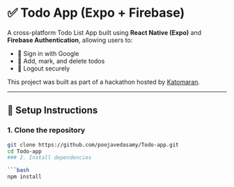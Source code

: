 # ✅ Todo App (Expo + Firebase)

A cross-platform Todo List App built using **React Native (Expo)** and **Firebase Authentication**, allowing users to:

- 🔐 Sign in with Google
- 📝 Add, mark, and delete todos
- 🚪 Logout securely

This project was built as part of a hackathon hosted by [Katomaran](https://www.katomaran.com).

---

## 🔧 Setup Instructions

### 1. Clone the repository

```bash
git clone https://github.com/poojavedasamy/Todo-app.git
cd Todo-app
### 2. Install dependencies

```bash
npm install



